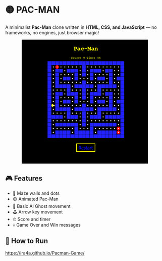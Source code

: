 <h1>🟡 PAC-MAN</h1>

A minimalist **Pac-Man** clone written in **HTML, CSS, and JavaScript** — no frameworks, no engines, just browser magic!

<p align="center"> <img src="./pacman.png" alt="Pac-Man Preview" width="400"/> </p>

## 🎮 Features

- 🧱 Maze walls and dots
- 🟡 Animated Pac-Man
- 👻 Basic AI Ghost movement
- 🕹 Arrow key movement
- ⏱ Score and timer
- 💀 Game Over and Win messages

## 🚀 How to Run
https://ira4a.github.io/Pacman-Game/
